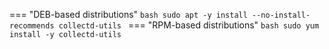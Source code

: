 === "DEB-based distributions"
    ```bash
    sudo apt -y install --no-install-recommends collectd-utils
    ```
=== "RPM-based distributions"
    ```bash
    sudo yum install -y collectd-utils
    ```
